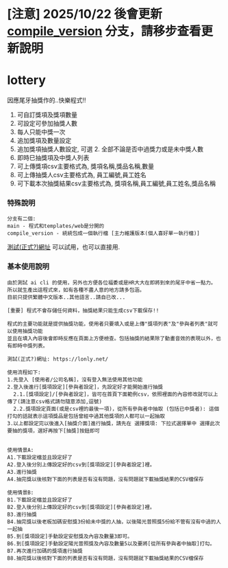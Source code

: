 # [注意] 2025/10/22 後會更新  [compile_version](https://github.com/kabuke/lottery/tree/compile_version) 分支，請移步查看更新說明

# lottery
因應尾牙抽獎作的..快樂程式!! 


1. 可自訂獎項及獎項數量
2. 可設定可參加抽獎人數
3. 每人只能中獎一次
4. 追加獎項及數量設定
5. 追加獎項抽獎人數設定, 可選 2. 全部不論是否中過獎力或是未中獎人數
6. 即時巳抽獎項及中獎人列表
7. 可上傳獎項csv主要格式為, 獎項名稱,獎品名稱,數量
8. 可上傳抽獎人csv主要格式為, 員工編號,員工姓名
9. 可下載本次抽獎結果csv主要格式為, 獎項名稱,員工編號,員工姓名,獎品名稱


### 特殊說明

```
分支有二個:
main - 程式和templates/web是分開的
compile_version - 統統包成一個執行檔 [主力維護版本(個人喜好單一執行檔)]
```


[測試(正式?)網址](https://lonly.net/) 可以試用，也可以直接用.


### 基本使用說明

```
由於測試 ai cli 的使用，另外也方便各位福委或是HR大大在即將到來的尾牙中省一點力。
所以就生產出這程式來，如有各種不盡人意的地方請多包涵。
目前只提供繁體中文版本..其他語言..請自已改...

[重要] 程式不會存儲任何資料，抽獎結果只能生成csv下載保存!!

程式的主要功能就是提供抽獎功能，使用者只要填入或是上傳"獎項列表"及"參與者列表"就可以使用抽獎功能
並且在填入內容後會即時反應在頁面上方便檢查。包括抽獎的結果除了動畫音效的表現以外，也有即時中獎列表。

測試(正式?)網址: https://lonly.net/

使用流程如下:
1.先登入 [使用者/公司名稱]，沒有登入無法使用其他功能
2.登入後進行[獎項設定][參與者設定]，先設定好才能開始進行抽獎
  2.1.[獎項設定]/[參與者設定]，皆可在首頁下面範例csv，依照裡面的內容修改就可以上傳了(請注意csv格式請勿隨意添加,逗號)
  2.2.獎項設定頁面(或是csv裡的最後一項)，從所有參與者中抽取 (包括已中獎者): 這個打勾的話就表示這項獎品是包括曾經中過其他獎項的人都可以一起抽取
3.以上都設定完以後進入[抽獎介面]進行抽獎，請先在 選擇獎項: 下拉式選擇單中 選擇此次要抽的獎項，選好再按下[抽獎]按鈕即可


使用情景A:
A1.下載設定檔並且設定好了
A2.登入後分別上傳設定好的csv到[獎項設定][參與者設定]裡。
A3.進行抽獎
A4.抽完獎以後核對下面的列表是否有沒有問題，沒有問題就下載抽獎結果的CSV檔保存

使用情景B:
B1.下載設定檔並且設定好了
B2.登入後分別上傳設定好的csv到[獎項設定][參與者設定]裡。
B3.進行抽獎
B4.抽完獎以後老板加碼安慰獎3份給未中獎的人抽，以後陽光普照獎5份給不管有沒有中過的人一起抽
B5.到[獎項設定]手動設定安慰獎及內容及數量3即可。
B6.到[獎項設定]手動設定陽光普照獎及內容及數量5以及要將[從所有參與者中抽取]打勾。
B7.再次進行加碼的獎項進行抽獎
B8.抽完獎以後核對下面的列表是否有沒有問題，沒有問題就下載抽獎結果的CSV檔保存
```